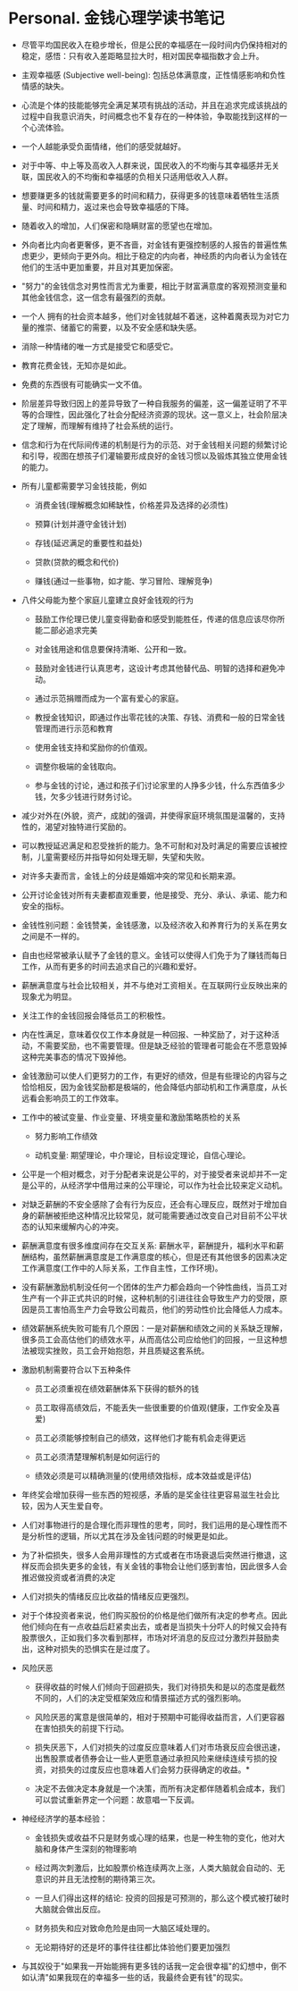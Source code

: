 # Personal. 金钱心理学读书笔记

- 尽管平均国民收入在稳步增长，但是公民的幸福感在一段时间内仍保持相对的稳定，感悟：只有收入差距略显拉大时，相对国民幸福指数才会上升。

- 主观幸福感 (Subjective well-being): 包括总体满意度，正性情感影响和负性情感的缺失。

- 心流是个体的技能能够完全满足某项有挑战的活动，并且在追求完成该挑战的过程中自我意识消失，时间概念也不复存在的一种体验，争取能找到这样的一个心流体验。

- 一个人越能承受负面情绪，他们的感受就越好。

- 对于中等、中上等及高收入人群来说，国民收入的不均衡与其幸福感并无关联，国民收入的不均衡和幸福感的负相关只适用低收入人群。

- 想要赚更多的钱就需要更多的时间和精力，获得更多的钱意味着牺牲生活质量、时间和精力，返过来也会导致幸福感的下降。

- 随着收入的增加，人们保密和隐瞒财富的愿望也在增加。

- 外向者比内向者更奢侈，更不吝啬，对金钱有更强控制感的人报告的普遍性焦虑更少，更倾向于更外向。相比于稳定的内向者，神经质的内向者认为金钱在他们的生活中更加重要，并且对其更加保密。

- "努力"的金钱信念对男性而言尤为重要，相比于财富满意度的客观预测变量和其他金钱信念，这一信念有最强烈的贡献。

- 一个人 拥有的社会资本越多，他们对金钱就越不着迷，这种着魔表现为对它力量的推崇、储蓄它的需要，以及不安全感和缺失感。

- 消除一种情绪的唯一方式是接受它和感受它。

- 教育花费金钱，无知亦是如此。

- 免费的东西很有可能确实一文不值。

- 阶层差异导致归因上的差异导致了一种自我服务的偏差，这一偏差证明了不平等的合理性，因此强化了社会分配经济资源的现状。这一意义上，社会阶层决定了理解，而理解有维持了社会系统的运行。

- 信念和行为在代际间传递的机制是行为的示范、对于金钱相关问题的频繁讨论和引导，视图在想孩子们灌输要形成良好的金钱习惯以及锻炼其独立使用金钱的能力。

- 所有儿童都需要学习金钱技能，例如
  
  - 消费金钱(理解概念如稀缺性，价格差异及选择的必须性)
  
  - 预算(计划并遵守金钱计划)
  
  - 存钱(延迟满足的重要性和益处)
  
  - 贷款(贷款的概念和代价)
  
  - 赚钱(通过一些事物，如才能、学习冒险、理解竞争)

- 八件父母能为整个家庭儿童建立良好金钱观的行为
  
  - 鼓励工作伦理已使儿童变得勤奋和感受到能胜任，传递的信息应该尽你所能二部必追求完美
  
  - 对金钱用途和信息要保持清晰、公开和一致。
  
  - 鼓励对金钱进行认真思考，这设计考虑其他替代品、明智的选择和避免冲动。
  
  - 通过示范捐赠而成为一个富有爱心的家庭。
  
  - 教授金钱知识，即通过作出零花钱的决策、存钱、消费和一般的日常金钱管理而进行示范和教育
  
  - 使用金钱支持和奖励你的价值观。
  
  - 调整你极端的金钱取向。
  
  - 参与金钱的讨论，通过和孩子们讨论家里的人挣多少钱，什么东西值多少钱，欠多少钱进行财务讨论。

- 减少对外在(外貌，资产，成就)的强调，并使得家庭环境氛围是温馨的，支持性的，渴望对独特进行奖励的。

- 可以教授延迟满足和忍受挫折的能力。急不可耐和对及时满足的需要应该被控制，儿童需要经历并指导如何处理无聊，失望和失败。

- 对许多夫妻而言，金钱上的分歧是婚姻冲突的常见和长期来源。

- 公开讨论金钱对所有夫妻都直观重要，他是接受、充分、承认、承诺、能力和安全的指标。

- 金钱性别问题：金钱赞美，金钱感激，以及经济收入和养育行为的关系在男女之间是不一样的。

- 自由也经常被承认赋予了金钱的意义。金钱可以使得人们免于为了赚钱而每日工作，从而有更多的时间去追求自己的兴趣和爱好。

- 薪酬满意度与社会比较相关，并不与绝对工资相关。在互联网行业反映出来的现象尤为明显。

- 关注工作的金钱回报会降低员工的积极性。

- 内在性满足，意味着仅仅工作本身就是一种回报、一种奖励了，对于这种活动，不需要奖励，也不需要管理。但是缺乏经验的管理者可能会在不愿意毁掉这种完美事态的情况下毁掉他。

- 金钱激励可以使人们更努力的工作，有更好的绩效，但是有些理论的内容与之恰恰相反，因为金钱奖励都是极端的，他会降低内部动机和工作满意度，从长远看会影响员工的工作效率。

- 工作中的被试变量、作业变量、环境变量和激励策略质检的关系
  
  - 努力影响工作绩效
  
  - 动机变量: 期望理论，中介理论，目标设定理论，自信心理论。

- 公平是一个相对概念，对于分配者来说是公平的，对于接受者来说却并不一定是公平的，从经济学中借用过来的公平理论，可以作为社会比较来定义动机。

- 对缺乏薪酬的不安全感除了会有行为反应，还会有心理反应，既然对于增加自身的薪酬被拒绝这种情况比较常见，就可能需要通过改变自己对目前不公平状态的认知来缓解内心的冲突。

- 薪酬满意度有很多维度间存在交互关系: 薪酬水平，薪酬提升，福利水平和薪酬结构，虽然薪酬满意度是工作满意度的核心，但是还有其他很多的因素决定工作满意度(工作中的人际关系，工作自主性，工作环境)。

- 没有薪酬激励机制没任何一个团体的生产力都会趋向一个钟性曲线，当员工对生产有一个非正式共识的时候，这种机制的引进往往会导致生产力的受限，原因是员工害怕高生产力会导致公司裁员，他们的劳动性价比会降低人力成本。

- 绩效薪酬系统失败可能有几个原因：一是对薪酬和绩效之间的关系缺乏理解，很多员工会高估他们的绩效水平，从而高估公司应给他们的回报，一旦这种想法被现实挫败，员工会开始抱怨，并且质疑这套系统。

- 激励机制需要符合以下五种条件
  
  - 员工必须重视在绩效薪酬体系下获得的额外的钱
  
  - 员工取得高绩效后，不能丢失一些很重要的价值观(健康，工作安全及喜爱)
  
  - 员工必须能够控制自己的绩效，这样他们才能有机会走得更远
  
  - 员工必须清楚理解机制是如何运行的
  
  - 绩效必须是可以精确测量的(使用绩效指标，成本效益或是评估)

- 年终奖会增加获得一些东西的短视感，矛盾的是奖金往往更容易滋生社会比较，因为人天生爱自夸。

- 人们对事物进行的是合理化而非理性的思考，同时，我们运用的是心理性而不是分析性的逻辑，所以尤其在涉及金钱问题的时候更是如此。

- 为了补偿损失，很多人会用非理性的方式或者在市场衰退后突然进行撤退，这样反而会损失更多的金钱，有关金钱的事物会让他们感到害怕，因此很多人会推迟做投资或者消费的决定

- 人们对损失的情绪反应比收益的情绪反应更强烈。

- 对于个体投资者来说，他们购买股份的价格是他们做所有决定的参考点。因此他们倾向在有一点收益后赶紧卖出去，或者是当损失十分吓人的时候又会持有股票很久，正如我们多次看到那样，市场对坏消息的反应过分激烈并鼓励卖出，这种对损失的恐惧实在是过度了。

- 风险厌恶
  
  - 获得收益的时候人们倾向于回避损失，我们对待损失和是以的态度是截然不同的，人们的决定受框架效应和情景描述方式的强烈影响。
  
  - 风险厌恶的寓意是很简单的，相对于预期中可能得收益而言，人们更容器在害怕损失的前提下行动。
  
  - 损失厌恶下，人们对损失的过度反应意味着人们对市场衰反应会很迅速，出售股票或者债券会让一些人更愿意通过承担风险来继续连续亏损的投资，对损失的过度反应也意味着人们会努力获得确定的收益。*
  
  - 决定不去做决定本身就是一个决策，而所有决定都伴随着机会成本，我们可以尝试重新界定一个问题：故意唱一下反调。

- 神经经济学的基本经验：
  
  - 金钱损失或收益不只是财务或心理的结果，也是一种生物的变化，他对大脑和身体产生深刻的物理影响
  
  - 经过两次刺激后，比如股票价格连续两次上涨，人类大脑就会自动的、无意识的并且无法控制的期待第三次。
  
  - 一旦人们得出这样的结论: 投资的回报是可预测的，那么这个模式被打破时大脑就会做出反应。
  
  - 财务损失和应对致命危险是由同一大脑区域处理的。
  
  - 无论期待好的还是坏的事件往往都比体验他们要更加强烈

- 与其奴役于"如果我一开始能拥有更多钱的话我一定会很幸福"的幻想中，倒不如认清"如果我现在的幸福多一些的话，我最终会更有钱"的现实。
